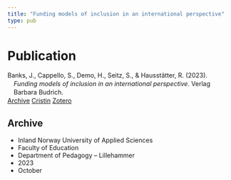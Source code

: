 ```yaml
---
title: "Funding models of inclusion in an international perspective"
type: pub
---
```

<h1>Publication</h1>
<article id="csl-bib-container-JH7G4RR9" class="csl-bib-container">
  <div class="csl-bib-body" style="line-height: 1.35; padding-left: 1em; text-indent:-1em;">
  <div class="csl-entry">Banks, J., Cappello, S., Demo, H., Seitz, S., &amp; Hausst&#xE4;tter, R. (2023). <i>Funding models of inclusion in an international perspective</i>. Verlag Barbara Budrich.</div>
</div>
  <div class="csl-bib-buttons">
    <a href="#taxonomy-article-JH7G4RR9" class="csl-bib-button">Archive</a>
    <a href="https://app.cristin.no/results/show.jsf?id=2185074" alt="Cristin URL" class="csl-bib-button">Cristin</a>
    <a href="http://zotero.org/groups/5022929/items/JH7G4RR9" alt="Zotero URL" class="csl-bib-button">Zotero</a>
  </div>
  <div id="csl-bib-meta-container-JH7G4RR9"></div>
</article>
<div id="csl-bib-meta-JH7G4RR9" class="csl-bib-meta">
  <article id="taxonomy-article-JH7G4RR9" class="taxonomy-article">
    <h1>Archive</h1>
    <ul>
      <li>Inland Norway University of Applied Sciences</li>
      <li>Faculty of Education</li>
      <li>Department of Pedagogy – Lillehammer</li>
      <li>2023</li>
      <li>October</li>
    </ul>
  </article>
</div>
